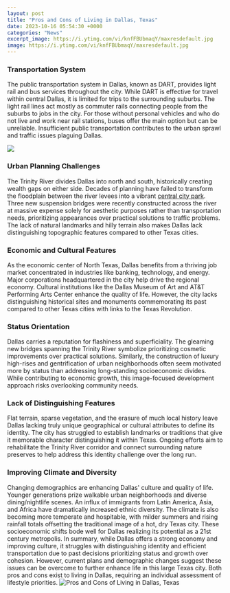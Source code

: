 ```yaml
---
layout: post
title: "Pros and Cons of Living in Dallas, Texas"
date: 2023-10-16 05:54:30 +0000
categories: "News"
excerpt_image: https://i.ytimg.com/vi/knfFBUbmaqY/maxresdefault.jpg
image: https://i.ytimg.com/vi/knfFBUbmaqY/maxresdefault.jpg
---
```


### Transportation System    
The public transportation system in Dallas, known as DART, provides light rail and bus services throughout the city. While DART is effective for travel within central Dallas, it is limited for trips to the surrounding suburbs. The light rail lines act mostly as commuter rails connecting people from the suburbs to jobs in the city. For those without personal vehicles and who do not live and work near rail stations, buses offer the main option but can be unreliable. Insufficient public transportation contributes to the urban sprawl and traffic issues plaguing Dallas.

![](https://i.ytimg.com/vi/4-CLKSmFEa8/maxresdefault.jpg)
### Urban Planning Challenges
The Trinity River divides Dallas into north and south, historically creating wealth gaps on either side. Decades of planning have failed to transform the floodplain between the river levees into a vibrant [central city park](https://thetopnews.github.io/how-to-use-gift-cards-and-vouchers-to-shop-on-amazon/). Three new suspension bridges were recently constructed across the river at massive expense solely for aesthetic purposes rather than transportation needs, prioritizing appearances over practical solutions to traffic problems. The lack of natural landmarks and hilly terrain also makes Dallas lack distinguishing topographic features compared to other Texas cities.
### Economic and Cultural Features       
As the economic center of North Texas, Dallas benefits from a thriving job market concentrated in industries like banking, technology, and energy. Major corporations headquartered in the city help drive the regional economy. Cultural institutions like the Dallas Museum of Art and AT&T Performing Arts Center enhance the quality of life. However, the city lacks distinguishing historical sites and monuments commemorating its past compared to other Texas cities with links to the Texas Revolution. 
### Status Orientation       
Dallas carries a reputation for flashiness and superficiality. The gleaming new bridges spanning the Trinity River symbolize prioritizing cosmetic improvements over practical solutions. Similarly, the construction of luxury high-rises and gentrification of urban neighborhoods often seem motivated more by status than addressing long-standing socioeconomic divides. While contributing to economic growth, this image-focused development approach risks overlooking community needs.
### Lack of Distinguishing Features
Flat terrain, sparse vegetation, and the erasure of much local history leave Dallas lacking truly unique geographical or cultural attributes to define its identity. The city has struggled to establish landmarks or traditions that give it memorable character distinguishing it within Texas. Ongoing efforts aim to rehabilitate the Trinity River corridor and connect surrounding nature preserves to help address this identity challenge over the long run.
### Improving Climate and Diversity
Changing demographics are enhancing Dallas' culture and quality of life. Younger generations prize walkable urban neighborhoods and diverse dining/nightlife scenes. An influx of immigrants from Latin America, Asia, and Africa have dramatically increased ethnic diversity. The climate is also becoming more temperate and hospitable, with milder summers and rising rainfall totals offsetting the traditional image of a hot, dry Texas city. These socioeconomic shifts bode well for Dallas realizing its potential as a 21st century metropolis.
In summary, while Dallas offers a strong economy and improving culture, it struggles with distinguishing identity and efficient transportation due to past decisions prioritizing status and growth over cohesion. However, current plans and demographic changes suggest these issues can be overcome to further enhance life in this large Texas city. Both pros and cons exist to living in Dallas, requiring an individual assessment of lifestyle priorities.
![Pros and Cons of Living in Dallas, Texas](https://i.ytimg.com/vi/knfFBUbmaqY/maxresdefault.jpg)